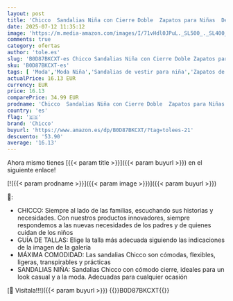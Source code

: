 ```yaml
---
layout: post
title: 'Chicco  Sandalias Niña con Cierre Doble  Zapatos para Niñas  Designed in Italy'
date: 2025-07-12 11:35:12
image: 'https://m.media-amazon.com/images/I/71vHdl0JPuL._SL500_._SL400_.jpg'
comments: true
category: ofertas
author: 'tole.es'
slug: 'B0D87BKCXT-es Chicco Sandalias Niña con Cierre Doble Zapatos para Niñas...'
sku: 'B0D87BKCXT-es'
tags: [ 'Moda','Moda Niña','Sandalias de vestir para niña','Zapatos de niña','chicco','zapatos','🇪🇸', ]
actualPrice: 16.13 EUR
currency: EUR
price: 16.13
comparePrice: 34.99 EUR
prodname: 'Chicco  Sandalias Niña con Cierre Doble  Zapatos para Niñas  Designed in Italy'
country: 'es'
flag: '🇪🇸'
brand: 'Chicco'
buyurl: 'https://www.amazon.es/dp/B0D87BKCXT/?tag=tolees-21'
descuento: '53.90'
average: '16.13'
---
```


Ahora mismo tienes [{{< param title >}}]({{< param buyurl >}}) en el siguiente enlace!

[![{{< param prodname >}}]({{< param image >}})]({{< param buyurl >}})

🔎:

- CHICCO: Siempre al lado de las familias, escuchando sus historias y necesidades. Con nuestros productos innovadores, siempre respondemos a las nuevas necesidades de los padres y de quienes cuidan de los niños
- GUÍA DE TALLAS: Elige la talla más adecuada siguiendo las indicaciones de la imagen de la galería
- MÁXIMA COMODIDAD: Las sandalias Chicco son cómodas, flexibles, ligeras, transpirables y prácticas
- SANDALIAS NIÑA: Sandalias Chicco con cómodo cierre, ideales para un look casual y a la moda. Adecuadas para cualquier ocasión

[🛒 Visítala!!!]({{< param buyurl >}})
{{<world>}}B0D87BKCXT{{</world>}}
